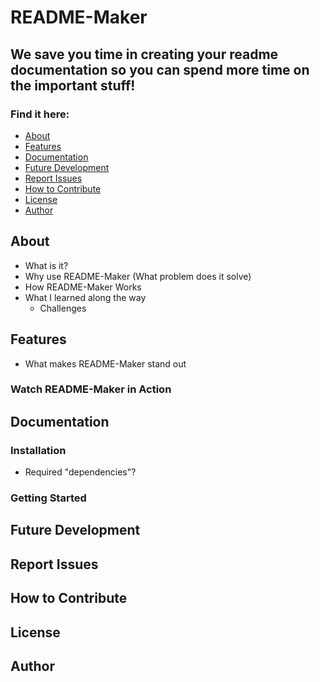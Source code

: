 # README-Maker
## We save you time in creating your readme documentation so you can spend more time on the important stuff!

### Find it here: 

- [About](#about)
- [Features](#features)
- [Documentation](#documentation)
- [Future Development](#future)
- [Report Issues](#report)
- [How to Contribute](#contribute)
- [License](#license)
- [Author](#author)


## About
- What is it?
- Why use README-Maker (What problem does it solve)
- How README-Maker Works
- What I learned along the way
    - Challenges


## Features
- What makes README-Maker stand out
### Watch README-Maker in Action

## Documentation
 ### Installation
 - Required "dependencies"?
 ### Getting Started

## Future Development

## Report Issues

## How to Contribute

## License

## Author